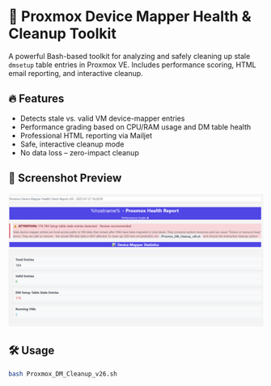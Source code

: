 # 🧹 Proxmox Device Mapper Health & Cleanup Toolkit

A powerful Bash-based toolkit for analyzing and safely cleaning up stale `dmsetup` table entries in Proxmox VE. Includes performance scoring, HTML email reporting, and interactive cleanup.

## 🔥 Features
- Detects stale vs. valid VM device-mapper entries
- Performance grading based on CPU/RAM usage and DM table health
- Professional HTML reporting via Mailjet
- Safe, interactive cleanup mode
- No data loss – zero-impact cleanup

## 📸 Screenshot Preview
![Report Sample](https://raw.githubusercontent.com/keithrlucier/proxmox-dm-health-check/main/sample-report.png)

## 🛠 Usage
```bash
bash Proxmox_DM_Cleanup_v26.sh
